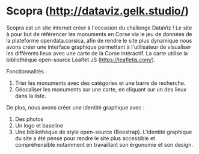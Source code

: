 # Scopra (http://dataviz.gelk.studio/)


Scopra est un site internet créer à l'occasion du challenge DataViz !
Le site à pour but de référencer les monuments en Corse via le jeu de données de la plateforme opendata.corsica, afin de rendre le site plus dynamique nous avons créer une interface graphique permettant à l'utilisateur de visualiser les différents lieux avec une carte de la Corse intéractif. La carte utilise la bibliothèque open-source  Leaflet JS (https://leafletjs.com/).

Fonctionnalités : 
1. Trier les monuments avec des catégories et une barre de recherche.
2. Géocaliser les monuments sur une carte, en cliquant sur un des lieux dans la liste.

De plus, nous avons créer une identité graphique avec : 
1. Des photos
2. Un logo et baseline
3. Une bibliothèque de style open-source (Boostrap).
L'identité graphique du site a été pensé pour rendre le site plus accessible et compréhensible notamment en travaillant son érgonomie et son design.



